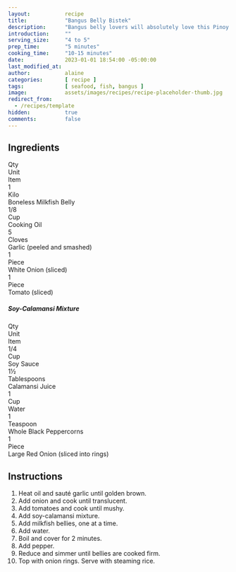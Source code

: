 ```yaml
---
layout:           recipe
title:            "Bangus Belly Bistek"
description:      "Bangus belly lovers will absolutely love this Pinoy dish."
introduction:     ""
serving_size:     "4 to 5"
prep_time:        "5 minutes"
cooking_time:     "10-15 minutes"
date:             2023-01-01 18:54:00 -05:00:00
last_modified_at: 
author:           alaine
categories:       [ recipe ]
tags:             [ seafood, fish, bangus ]
image:            assets/images/recipes/recipe-placeholder-thumb.jpg
redirect_from:
  - /recipes/template
hidden:           true
comments:         false
---
```


<div class="container">
  <div class="row">
    <div class="col-lg-5 mt-3">
    <h2 class="mt-0 p-1 text-center text-white bg-dark">Ingredients</h2>
    <div class="container">
        <div class="row text-white bg-secondary font-weight-bold">
            <div class="col-lg-3">
            Qty
            </div>
            <div class="col-lg-3">
            Unit
            </div>
            <div class="col-lg-6">
            Item
            </div>
        </div>
        <div class="row">
            <div class="col-lg-3">
            1
            </div>
            <div class="col-lg-3">
            Kilo
            </div>
            <div class="col-lg-6">
            Boneless Milkfish Belly
            </div>
        </div>
        <div class="row">
            <div class="col-lg-3">
            1/8
            </div>
            <div class="col-lg-3">
            Cup
            </div>
            <div class="col-lg-6">
            Cooking Oil
            </div>
        </div>
        <div class="row">
            <div class="col-lg-3">
            5
            </div>
            <div class="col-lg-3">
            Cloves
            </div>
            <div class="col-lg-6">
            Garlic (peeled and smashed)
            </div>
        </div>
        <div class="row">
            <div class="col-lg-3">
            1
            </div>
            <div class="col-lg-3">
            Piece
            </div>
            <div class="col-lg-6">
            White Onion (sliced)
            </div>
        </div>
        <div class="row">
            <div class="col-lg-3">
            1
            </div>
            <div class="col-lg-3">
            Piece
            </div>
            <div class="col-lg-6">
            Tomato (sliced)
            </div>
        </div>
    </div>
    <h5 class="mt-2 p-1 text-center text-white bg-dark">Soy-Calamansi Mixture</h5>
    <div class="container">
        <div class="row text-white bg-secondary font-weight-bold">
            <div class="col-lg-3">
            Qty
            </div>
            <div class="col-lg-3">
            Unit
            </div>
            <div class="col-lg-6">
            Item
            </div>
        </div>
        <div class="row">
            <div class="col-lg-3">
            1/4
            </div>
            <div class="col-lg-3">
            Cup
            </div>
            <div class="col-lg-6">
            Soy Sauce
            </div>
        </div>
        <div class="row">
            <div class="col-lg-3">
            1½
            </div>
            <div class="col-lg-3">
            Tablespoons
            </div>
            <div class="col-lg-6">
            Calamansi Juice
            </div>
        </div>
        <div class="row">
            <div class="col-lg-3">
            1
            </div>
            <div class="col-lg-3">
            Cup
            </div>
            <div class="col-lg-6">
            Water
            </div>
        </div>
        <div class="row">
            <div class="col-lg-3">
            1
            </div>
            <div class="col-lg-3">
            Teaspoon
            </div>
            <div class="col-lg-6">
            Whole Black Peppercorns
            </div>
        </div>
        <div class="row">
            <div class="col-lg-3">
            1
            </div>
            <div class="col-lg-3">
            Piece
            </div>
            <div class="col-lg-6">
            Large Red Onion (sliced into rings)
            </div>
        </div>
    </div>
    </div>
    <div class="col-lg-7 mt-3">
    <h2 class="mt-0 p-1 text-center text-white bg-dark">Instructions</h2>
    <ol>
      <li>Heat oil and sauté garlic until golden brown.</li>
      <li>Add onion and cook until translucent. </li>
      <li>Add tomatoes and cook until mushy.</li>
      <li>Add soy-calamansi mixture.</li>
      <li>Add milkfish bellies, one at a time.</li>
      <li>Add water.</li>
      <li>Boil and cover for 2 minutes.</li>
      <li>Add pepper.</li>
      <li>Reduce and simmer until bellies are cooked firm.</li>
      <li>Top with onion rings. Serve with steaming rice.</li>
    </ol>
    </div>
  </div>
</div>




